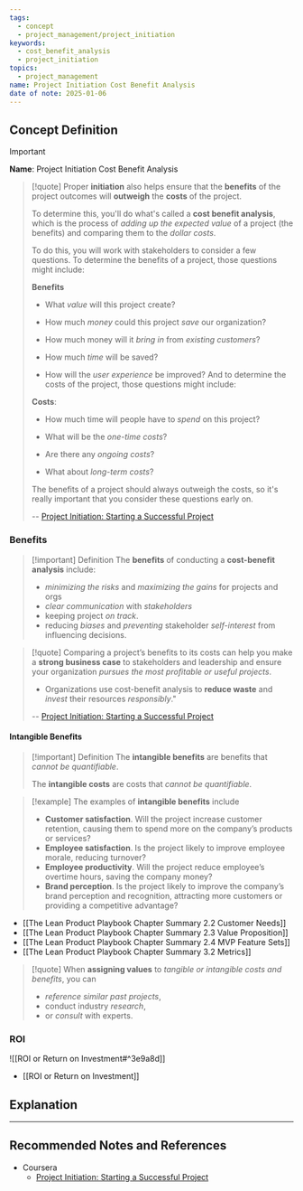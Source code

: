 ```yaml
---
tags:
  - concept
  - project_management/project_initiation
keywords:
  - cost_benefit_analysis
  - project_initiation
topics:
  - project_management
name: Project Initiation Cost Benefit Analysis
date of note: 2025-01-06
---
```


## Concept Definition

>[!important]
>**Name**: Project Initiation Cost Benefit Analysis

>[!quote] 
> Proper **initiation** also helps ensure that the **benefits** of the project
> outcomes will **outweigh** the **costs** of the project.
> 
> To determine this, you'll do what's called a **cost benefit analysis**, which is the process of *adding up the expected value* of a project (the benefits) and comparing them to the *dollar costs*.
> 
> To do this, you will work with stakeholders to consider a few questions. To determine the benefits of a project, those questions might include:
> 
>**Benefits** 
>- What *value* will this project create?
> 
>- How much *money* could this project *save* our organization?
> 
>- How much money will it *bring in* from *existing customers*?
> 
>- How much *time* will be saved?
> 
>- How will the *user experience* be improved? And to determine the costs of the project, those questions might include:
>
>
>**Costs**: 
>- How much time will people have to *spend* on this project?
> 
>- What will be the *one-time costs*?
> 
>- Are there any *ongoing costs*?
> 
>- What about *long-term costs*?
> 
>The benefits of a project should always outweigh the costs, so it's really important that you consider these questions early on.
>
>-- [Project Initiation: Starting a Successful Project](https://www.coursera.org/learn/project-initiation-google/home/welcome)

### Benefits

>[!important] Definition
>The **benefits** of conducting a **cost-benefit analysis** include:
>- *minimizing the risks* and *maximizing the gains* for projects and orgs
>- *clear communication* with *stakeholders*
>- keeping project *on track*.
>- reducing *biases* and *preventing* stakeholder *self-interest* from influencing decisions. 

>[!quote]
>Comparing a project’s benefits to its costs can help you make a **strong business case** to stakeholders and leadership and ensure your organization *pursues the most profitable or useful projects*. 
>- Organizations use cost-benefit analysis to **reduce waste** and *invest* their resources *responsibly*."
>
>-- [Project Initiation: Starting a Successful Project](https://www.coursera.org/learn/project-initiation-google/home/welcome)

#### Intangible Benefits

>[!important] Definition
>The **intangible benefits** are benefits that *cannot be quantifiable*.
>
>The **intangible costs** are costs that *cannot be quantifiable*.

 >[!example]
 >The examples of **intangible benefits** include
 >- **Customer satisfaction**. Will the project increase customer retention, causing them to spend more on the company’s products or services? 
 >- **Employee satisfaction**. Is the project likely to improve employee morale, reducing turnover? 
 >- **Employee productivity**. Will the project reduce employee’s overtime hours, saving the company money?
 >- **Brand perception**. Is the project likely to improve the company’s brand perception and recognition, attracting more customers or providing a competitive advantage?

- [[The Lean Product Playbook Chapter Summary 2.2 Customer Needs]]
- [[The Lean Product Playbook Chapter Summary 2.3 Value Proposition]]
- [[The Lean Product Playbook Chapter Summary 2.4 MVP Feature Sets]]
- [[The Lean Product Playbook Chapter Summary 3.2 Metrics]]

>[!quote]
>When **assigning values** to *tangible or intangible costs and benefits*, you can
>-  *reference similar past projects*, 
>- conduct industry *research*, 
>- or *consult* with experts.


### ROI 

![[ROI or Return on Investment#^3e9a8d]]

- [[ROI or Return on Investment]]



## Explanation











-----------
##  Recommended Notes and References

- Coursera
	- [Project Initiation: Starting a Successful Project](https://www.coursera.org/learn/project-initiation-google/home/welcome)